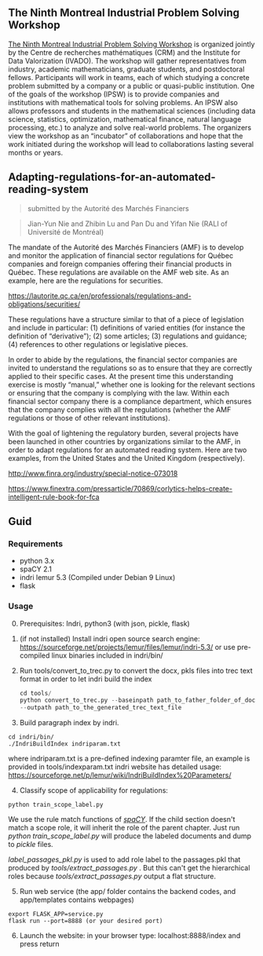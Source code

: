 ## The Ninth Montreal Industrial Problem Solving Workshop
[The Ninth Montreal Industrial Problem Solving Workshop](http://www.crm.umontreal.ca/probindustriels/?lang=en) is organized jointly by the Centre de recherches mathématiques (CRM) and the Institute for Data Valorization (IVADO). The workshop will gather representatives from industry, academic mathematicians, graduate students, and postdoctoral fellows. Participants will work in teams, each of which studying a concrete problem submitted by a company or a public or quasi-public institution. One of the goals of the workshop (IPSW) is to provide companies and institutions with mathematical tools for solving problems. An IPSW also allows professors and students in the mathematical sciences (including data science, statistics, optimization, mathematical finance, natural language processing, etc.) to analyze and solve real-world problems. The organizers view the workshop as an “incubator” of collaborations and hope that the work initiated during the workshop will lead to collaborations lasting several months or years.

## Adapting-regulations-for-an-automated-reading-system
> submitted by the Autorité des Marchés Financiers

> Jian-Yun Nie and Zhibin Lu and Pan Du and Yifan Nie (RALI of Université de Montréal)

The mandate of the Autorité des Marchés Financiers (AMF) is to develop and monitor the application of financial sector regulations for Québec companies and foreign companies offering their financial products in Québec. These regulations are available on the AMF web site. As an example, here are the regulations for securities.

https://lautorite.qc.ca/en/professionals/regulations-and-obligations/securities/

These regulations have a structure similar to that of a piece of legislation and include in particular: (1) definitions of varied entities (for instance the definition of “derivative”); (2) some articles; (3) regulations and guidance; (4) references to other regulations or legislative pieces.

In order to abide by the regulations, the financial sector companies are invited to understand the regulations so as to ensure that they are correctly applied to their specific cases. At the present time this understanding exercise is mostly “manual,” whether one is looking for the relevant sections or ensuring that the company is complying with the law. Within each financial sector company there is a compliance department, which ensures that the company complies with all the regulations (whether the AMF regulations or those of other relevant institutions).

With the goal of lightening the regulatory burden, several projects have been launched in other countries by organizations similar to the AMF, in order to adapt regulations for an automated reading system. Here are two examples, from the United States and the United Kingdom (respectively).

http://www.finra.org/industry/special-notice-073018 

https://www.finextra.com/pressarticle/70869/corlytics-helps-create-intelligent-rule-book-for-fca

## Guid

### Requirements
- python 3.x
- spaCY 2.1
- indri lemur 5.3 (Compiled under Debian 9 Linux)
- flask

### Usage

0. Prerequisites: Indri, python3 (with json, pickle, flask)
1. (if not installed) Install indri open source search engine: https://sourceforge.net/projects/lemur/files/lemur/indri-5.3/
    or use pre-compiled linux binaries included in indri/bin/

2. Run tools/convert_to_trec.py to convert the docx, pkls files into trec text format in order to let indri build the index
    ```python
    cd tools/
    python convert_to_trec.py --baseinpath path_to_father_folder_of_docx/pkl_fils
    --outpath path_to_the_generated_trec_text_file
    ```

3. Build paragraph index by indri.
``` 
cd indri/bin/
./IndriBuildIndex indriparam.txt
```
where indriparam.txt is a pre-defined indexing paramter file, an example is provided in tools/indexparam.txt
indri website has detailed usage: https://sourceforge.net/p/lemur/wiki/IndriBuildIndex%20Parameters/

4. Classify scope of applicability for regulations:
```
python train_scope_label.py
```
We use the rule match functions of [*spaCY*](https://spacy.io/api/matcher). If the child section doesn't match a scope role, it will inherit the role of the parent chapter. Just run *python train_scope_label.py* will produce the labeled documents and dump to *pickle* files.

*label_passages_pkl.py* is used to add role label to the passages.pkl that produced by *tools/extract_passages.py* . But this can't get the hierarchical roles because *tools/extract_passages.py* output a flat structure.

5.  Run web service (the app/ folder contains the backend codes, and app/templates contains webpages)
```
export FLASK_APP=service.py
flask run --port=8888 (or your desired port)
```
6. Launch the website: in your browser type: localhost:8888/index and press return
